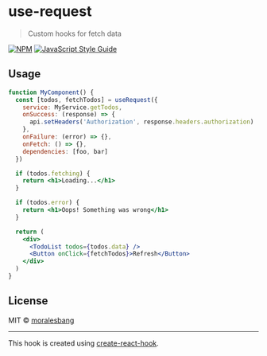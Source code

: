 # use-request

> Custom hooks for fetch data

[![NPM](https://img.shields.io/npm/v/use-request.svg)](https://www.npmjs.com/package/use-request) [![JavaScript Style Guide](https://img.shields.io/badge/code_style-standard-brightgreen.svg)](https://standardjs.com)

<!---
## Install
```bash
npm install --save use-request
```
--->

## Usage

```jsx
function MyComponent() {
  const [todos, fetchTodos] = useRequest({
    service: MyService.getTodos,
    onSuccess: (response) => {
      api.setHeaders('Authorization', response.headers.authorization)
    },
    onFailure: (error) => {},
    onFetch: () => {},
    dependencies: [foo, bar]
  })

  if (todos.fetching) {
    return <h1>Loading...</h1>
  }

  if (todos.error) {
    return <h1>Oops! Something was wrong</h1>
  }

  return (
    <div>
      <TodoList todos={todos.data} />
      <Button onClick={fetchTodos}>Refresh</Button>
    </div>
  )
}
```

## License

MIT © [moralesbang](https://github.com/moralesbang)

---

This hook is created using [create-react-hook](https://github.com/hermanya/create-react-hook).
